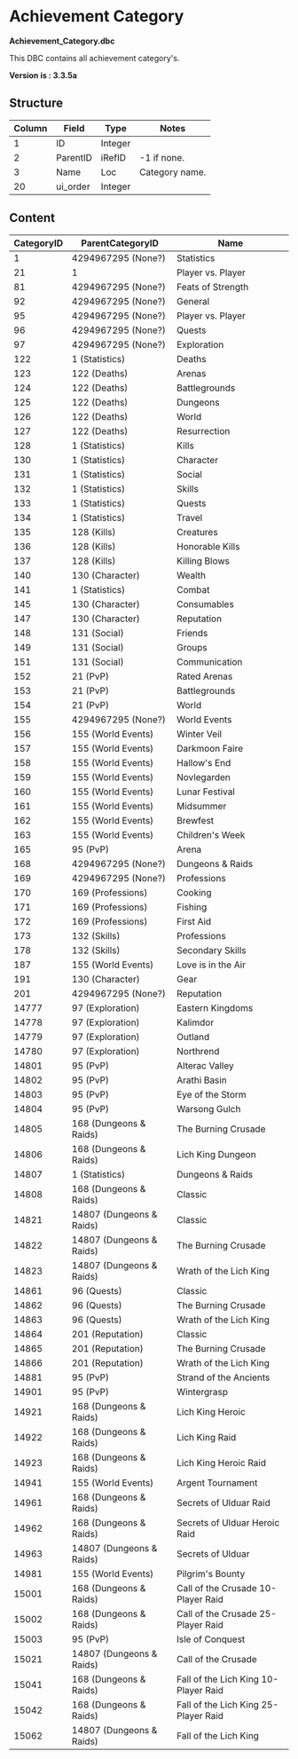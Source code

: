 # Achievement Category

**Achievement\_Category.dbc**

This DBC contains all achievement category's.

**Version is : 3.3.5a**

## Structure

| Column | Field | Type | Notes |
| --- | --- | --- | --- |
| 1 | ID | Integer |   |
| 2 | ParentID | iRefID | -1 if none. |
| 3 | Name | Loc | Category name. |
| 20 | ui_order | Integer |   |

## Content

| CategoryID | ParentCategoryID | Name |
| --- | --- | --- |
| 1 | 4294967295 (None?) | Statistics |
| 21 | 1 | Player vs. Player |
| 81 | 4294967295 (None?) | Feats of Strength |
| 92 | 4294967295 (None?) | General |
| 95 | 4294967295 (None?) | Player vs. Player |
| 96 | 4294967295 (None?) | Quests |
| 97 | 4294967295 (None?) | Exploration |
| 122 | 1 (Statistics) | Deaths |
| 123 | 122 (Deaths) | Arenas |
| 124 | 122 (Deaths) | Battlegrounds |
| 125 | 122 (Deaths) | Dungeons |
| 126 | 122 (Deaths) | World |
| 127 | 122 (Deaths) | Resurrection |
| 128 | 1 (Statistics) | Kills |
| 130 | 1 (Statistics) | Character |
| 131 | 1 (Statistics) | Social |
| 132 | 1 (Statistics) | Skills |
| 133 | 1 (Statistics) | Quests |
| 134 | 1 (Statistics) | Travel |
| 135 | 128 (Kills) | Creatures |
| 136 | 128 (Kills) | Honorable Kills |
| 137 | 128 (Kills) | Killing Blows |
| 140 | 130 (Character) | Wealth |
| 141 | 1 (Statistics) | Combat |
| 145 | 130 (Character) | Consumables |
| 147 | 130 (Character) | Reputation |
| 148 | 131 (Social) | Friends |
| 149 | 131 (Social) | Groups |
| 151 | 131 (Social) | Communication |
| 152 | 21 (PvP) | Rated Arenas |
| 153 | 21 (PvP) | Battlegrounds |
| 154 | 21 (PvP) | World |
| 155 | 4294967295 (None?) | World Events |
| 156 | 155 (World Events) | Winter Veil |
| 157 | 155 (World Events) | Darkmoon Faire |
| 158 | 155 (World Events) | Hallow's End |
| 159 | 155 (World Events) | Novlegarden |
| 160 | 155 (World Events) | Lunar Festival |
| 161 | 155 (World Events) | Midsummer |
| 162 | 155 (World Events) | Brewfest |
| 163 | 155 (World Events) | Children's Week |
| 165 | 95 (PvP) | Arena |
| 168 | 4294967295 (None?) | Dungeons & Raids |
| 169 | 4294967295 (None?) | Professions |
| 170 | 169 (Professions) | Cooking |
| 171 | 169 (Professions) | Fishing |
| 172 | 169 (Professions) | First Aid |
| 173 | 132 (Skills) | Professions |
| 178 | 132 (Skills) | Secondary Skills |
| 187 | 155 (World Events) | Love is in the Air |
| 191 | 130 (Character) | Gear |
| 201 | 4294967295 (None?) | Reputation |
| 14777 | 97 (Exploration) | Eastern Kingdoms |
| 14778 | 97 (Exploration) | Kalimdor |
| 14779 | 97 (Exploration) | Outland |
| 14780 | 97 (Exploration) | Northrend |
| 14801 | 95 (PvP) | Alterac Valley |
| 14802 | 95 (PvP) | Arathi Basin |
| 14803 | 95 (PvP) | Eye of the Storm |
| 14804 | 95 (PvP) | Warsong Gulch |
| 14805 | 168 (Dungeons & Raids) | The Burning Crusade |
| 14806 | 168 (Dungeons & Raids) | Lich King Dungeon |
| 14807 | 1 (Statistics) | Dungeons & Raids |
| 14808 | 168 (Dungeons & Raids) | Classic |
| 14821 | 14807 (Dungeons & Raids) | Classic |
| 14822 | 14807 (Dungeons & Raids) | The Burning Crusade |
| 14823 | 14807 (Dungeons & Raids) | Wrath of the Lich King |
| 14861 | 96 (Quests) | Classic |
| 14862 | 96 (Quests) | The Burning Crusade |
| 14863 | 96 (Quests) | Wrath of the Lich King |
| 14864 | 201 (Reputation) | Classic |
| 14865 | 201 (Reputation) | The Burning Crusade |
| 14866 | 201 (Reputation) | Wrath of the Lich King |
| 14881 | 95 (PvP) | Strand of the Ancients |
| 14901 | 95 (PvP) | Wintergrasp |
| 14921 | 168 (Dungeons & Raids) | Lich King Heroic |
| 14922 | 168 (Dungeons & Raids) | Lich King Raid |
| 14923 | 168 (Dungeons & Raids) | Lich King Heroic Raid |
| 14941 | 155 (World Events) | Argent Tournament |
| 14961 | 168 (Dungeons & Raids) | Secrets of Ulduar Raid |
| 14962 | 168 (Dungeons & Raids) | Secrets of Ulduar Heroic Raid |
| 14963 | 14807 (Dungeons & Raids) | Secrets of Ulduar |
| 14981 | 155 (World Events) | Pilgrim's Bounty |
| 15001 | 168 (Dungeons & Raids) | Call of the Crusade 10-Player Raid |
| 15002 | 168 (Dungeons & Raids) | Call of the Crusade 25-Player Raid |
| 15003 | 95 (PvP) | Isle of Conquest |
| 15021 | 14807 (Dungeons & Raids) | Call of the Crusade |
| 15041 | 168 (Dungeons & Raids) | Fall of the Lich King 10-Player Raid |
| 15042 | 168 (Dungeons & Raids) | Fall of the Lich King 25-Player Raid |
| 15062 | 14807 (Dungeons & Raids) | Fall of the Lich King |
